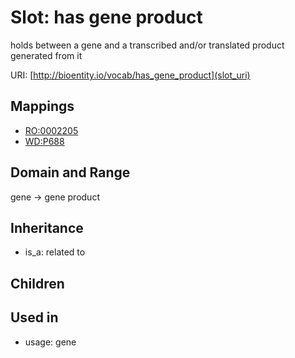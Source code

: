 # Slot: has gene product


holds between a gene and a transcribed and/or translated product generated from it

URI: [http://bioentity.io/vocab/has_gene_product](slot_uri)
## Mappings

 * [RO:0002205](http://purl.obolibrary.org/obo/RO_0002205)
 * [WD:P688](http://purl.obolibrary.org/obo/WD_P688)
## Domain and Range

gene -> gene product
## Inheritance

 *  is_a: related to
## Children

## Used in

 *  usage: gene
